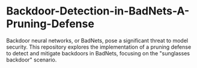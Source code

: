 # Backdoor-Detection-in-BadNets-A-Pruning-Defense
Backdoor neural networks, or BadNets, pose a significant threat to model security. This repository explores the implementation of a pruning defense to detect and mitigate backdoors in BadNets, focusing on the "sunglasses backdoor" scenario. 
